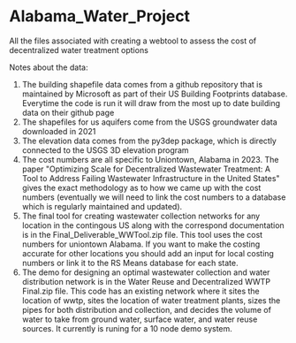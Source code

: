 # Alabama_Water_Project
All the files associated with creating a webtool to assess the cost of decentralized water treatment options

Notes about the data:
1. The building shapefile data comes from a github repository that is maintained by Microsoft as part of their US Building Footprints database. Everytime the code is run it will draw from the most up to date building data on their github page
2. The shapefiles for us aquifers come from the USGS groundwater data downloaded in 2021
3. The elevation data comes from the py3dep package, which is directly connected to the USGS 3D elevation program
4. The cost numbers are all specific to Uniontown, Alabama in 2023. The paper "Optimizing Scale for Decentralized Wastewater Treatment: A Tool to Address Failing Wastewater Infrastructure in the United States" gives the exact methodology as to how we came up with the cost numbers (eventually we will need to link the cost numbers to a database which is regularly maintained and updated).
5. The final tool for creating wastewater collection networks for any location in the contingous US along with the correspond documentation is in the Final_Deliverable_WWTool.zip file. This tool uses the cost numbers for uniontown Alabama. If you want to make the costing accurate for other locations you should add an input for local costing numbers or link it to the RS Means database for each state. 
6. The demo for designing an optimal wastewater collection and water distribution network is in the Water Reuse and Decentralized WWTP Final.zip file. This code has an existing network where it sites the location of wwtp, sites the location of water treatment plants, sizes the pipes for both distribution and collection, and decides the volume of water to take from ground water, surface water, and water reuse sources. It currently is runing for a 10 node demo system. 
